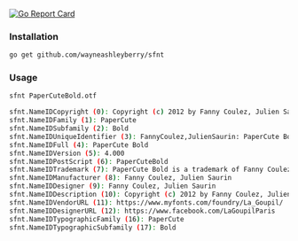 [![Go Report Card](https://goreportcard.com/badge/github.com/wayneashleyberry/sfnt)](https://goreportcard.com/report/github.com/wayneashleyberry/sfnt)

### Installation

```sh
go get github.com/wayneashleyberry/sfnt
```

### Usage

```sh
sfnt PaperCuteBold.otf
```

```sh
sfnt.NameIDCopyright (0): Copyright (c) 2012 by Fanny Coulez, Julien Saurin. All rights reserved.
sfnt.NameIDFamily (1): PaperCute
sfnt.NameIDSubfamily (2): Bold
sfnt.NameIDUniqueIdentifier (3): FannyCoulez,JulienSaurin: PaperCute Bold: 2012
sfnt.NameIDFull (4): PaperCute Bold
sfnt.NameIDVersion (5): 4.000
sfnt.NameIDPostScript (6): PaperCuteBold
sfnt.NameIDTrademark (7): PaperCute Bold is a trademark of Fanny Coulez, Julien Saurin.
sfnt.NameIDManufacturer (8): Fanny Coulez, Julien Saurin
sfnt.NameIDDesigner (9): Fanny Coulez, Julien Saurin
sfnt.NameIDDescription (10): Copyright (c) 2012 by Fanny Coulez, Julien Saurin. All rights reserved.
sfnt.NameIDVendorURL (11): https://www.myfonts.com/foundry/La_Goupil/
sfnt.NameIDDesignerURL (12): https://www.facebook.com/LaGoupilParis
sfnt.NameIDTypographicFamily (16): PaperCute
sfnt.NameIDTypographicSubfamily (17): Bold
```
